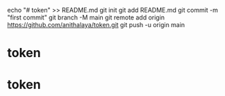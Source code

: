 echo "# token" >> README.md
git init
git add README.md
git commit -m "first commit"
git branch -M main
git remote add origin https://github.com/anithalaya/token.git
git push -u origin main
# token
# token
